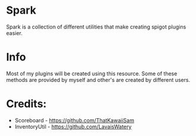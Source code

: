 # Spark
Spark is a collection of different utilities that make creating spigot plugins easier.

# Info
Most of my plugins will be created using this resource.
Some of these methods are provided by myself and other's are created by different users.

# Credits:
- Scoreboard - https://github.com/ThatKawaiiSam
- InventoryUtil - https://github.com/LavaisWatery
